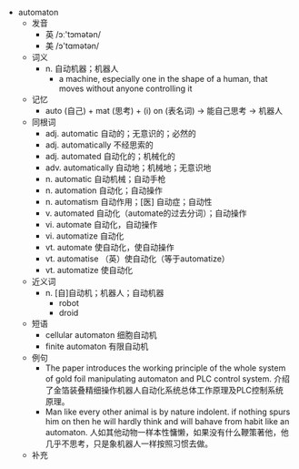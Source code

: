 - automaton
  - 发音
    - 英 /ɔː'tɔmətən/
    - 美 /ɔ'tɑmətən/
  - 词义
    - n. 自动机器；机器人
      - a machine, especially one in the shape of a human, that moves without anyone controlling it
  - 记忆
    - auto (自己) + mat (思考) + (i) on (表名词) → 能自己思考 → 机器人
  - 同根词
    - adj. automatic 自动的；无意识的；必然的
    - adj. automatically 不经思索的
    - adj. automated 自动化的；机械化的
    - adv. automatically 自动地；机械地；无意识地
    - n. automatic 自动机械；自动手枪
    - n. automation 自动化；自动操作
    - n. automatism 自动作用；[医] 自动症；自动性
    - v. automated 自动化（automate的过去分词）；自动操作
    - vi. automate 自动化，自动操作
    - vi. automatize 自动化
    - vt. automate 使自动化，使自动操作
    - vt. automatise （英）使自动化（等于automatize）
    - vt. automatize 使自动化
  - 近义词
    - n. [自]自动机；机器人；自动机器
      - robot
      - droid
  - 短语
    - cellular automaton 细胞自动机
    - finite automaton 有限自动机
  - 例句
    - The paper introduces the working principle of the whole system of gold foil manipulating automaton and PLC control system. 介绍了金箔装叠精细操作机器人自动化系统总体工作原理及PLC控制系统原理。
    - Man like every other animal is by nature indolent. if nothing spurs him on then he will hardly think and will bahave from habit like an automaton. 人如其他动物一样本性慵懒，如果没有什么鞭策著他，他几乎不思考，只是象机器人一样按照习惯去做。
  - 补充